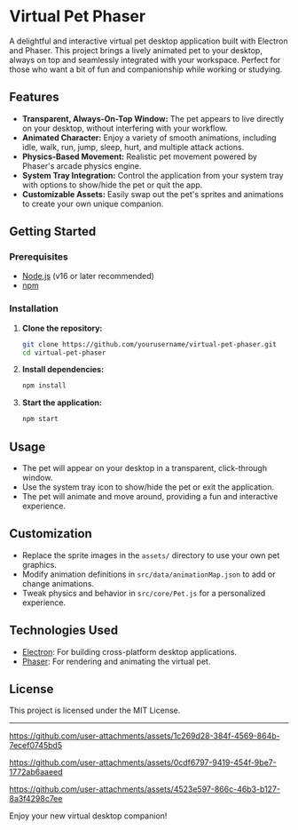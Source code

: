 # Virtual Pet Phaser

A delightful and interactive virtual pet desktop application built with Electron and Phaser. This project brings a lively animated pet to your desktop, always on top and seamlessly integrated with your workspace. Perfect for those who want a bit of fun and companionship while working or studying.

## Features

- **Transparent, Always-On-Top Window:** The pet appears to live directly on your desktop, without interfering with your workflow.
- **Animated Character:** Enjoy a variety of smooth animations, including idle, walk, run, jump, sleep, hurt, and multiple attack actions.
- **Physics-Based Movement:** Realistic pet movement powered by Phaser's arcade physics engine.
- **System Tray Integration:** Control the application from your system tray with options to show/hide the pet or quit the app.
- **Customizable Assets:** Easily swap out the pet's sprites and animations to create your own unique companion.

## Getting Started

### Prerequisites
- [Node.js](https://nodejs.org/) (v16 or later recommended)
- [npm](https://www.npmjs.com/)

### Installation

1. **Clone the repository:**
   ```bash
   git clone https://github.com/yourusername/virtual-pet-phaser.git
   cd virtual-pet-phaser
   ```
2. **Install dependencies:**
   ```bash
   npm install
   ```
3. **Start the application:**
   ```bash
   npm start
   ```


## Usage
- The pet will appear on your desktop in a transparent, click-through window.
- Use the system tray icon to show/hide the pet or exit the application.
- The pet will animate and move around, providing a fun and interactive experience.

## Customization
- Replace the sprite images in the `assets/` directory to use your own pet graphics.
- Modify animation definitions in `src/data/animationMap.json` to add or change animations.
- Tweak physics and behavior in `src/core/Pet.js` for a personalized experience.

## Technologies Used
- [Electron](https://www.electronjs.org/): For building cross-platform desktop applications.
- [Phaser](https://phaser.io/): For rendering and animating the virtual pet.

## License

This project is licensed under the MIT License. 

---

https://github.com/user-attachments/assets/1c269d28-384f-4569-864b-7ecef0745bd5

https://github.com/user-attachments/assets/0cdf6797-9419-454f-9be7-1772ab6aaeed

https://github.com/user-attachments/assets/4523e597-866c-46b3-b127-8a3f4298c7ee

Enjoy your new virtual desktop companion! 
